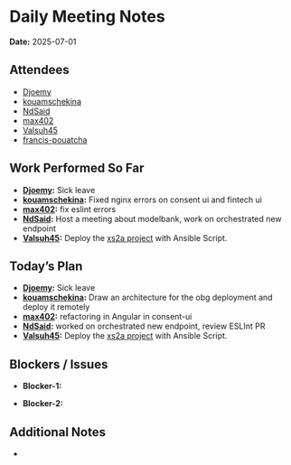 # 
# # 
# Daily Meeting Notes

**Date:** 2025-07-01

## Attendees
- [Djoemy](https://github.com/Djoemy)
- [kouamschekina](https://github.com/kouamschekina)
- [NdSaid](https://github.com/NdSaid)
- [max402](https://github.com/max402)
- [Valsuh45](https://github.com/Valsuh45)
- [francis-pouatcha](https://github.com/francis-pouatcha)

## Work Performed So Far
- **[Djoemy](https://github.com/Djoemy):** Sick leave
- **[kouamschekina](https://github.com/kouamschekina):** Fixed nginx errors on consent ui and fintech ui
- **[max402](https://github.com/max402):** fix eslint errors
- **[NdSaid](https://github.com/NdSaid):** Host a meeting about modelbank, work on orchestrated new endpoint
- **[Valsuh45](https://github.com/Valsuh45):**  Deploy the [xs2a project](https://github.com/orgs/ADORSYS-GIS/projects/22/views/1?pane=issue&itemId=115696882&issue=ADORSYS-GIS%7Ctaler-obg%7C13) with Ansible Script.
 
## Today’s Plan
- **[Djoemy](https://github.com/Djoemy):** Sick leave
- **[kouamschekina](https://github.com/kouamschekina):** Draw an architecture for the obg deployment and deploy it remotely
- **[max402](https://github.com/max402):** refactoring in Angular in consent-ui
- **[NdSaid](https://github.com/NdSaid):** worked on orchestrated new endpoint, review ESLInt PR
- **[Valsuh45](https://github.com/Valsuh45):**  Deploy the [xs2a project](https://github.com/orgs/ADORSYS-GIS/projects/22/views/1?pane=issue&itemId=115696882&issue=ADORSYS-GIS%7Ctaler-obg%7C13) with Ansible Script.

## Blockers / Issues
- **Blocker-1:** 

- **Blocker-2:** 

## Additional Notes
- 
